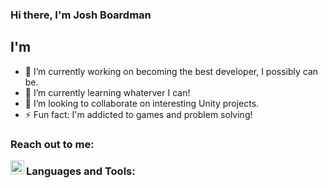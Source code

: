 ### Hi there, I'm Josh Boardman

## I'm 

- 🔭 I’m currently working on becoming the best developer, I possibly can be. 
- 🌱 I’m currently learning whaterver I can! 
- 👯 I’m looking to collaborate on interesting Unity projects.
- ⚡ Fun fact: I'm addicted to games and problem solving!

### Reach out to me:
[<img align="left" alt="JoshuahBoardman | LinkedIn" width="22px" src="https://cdn.jsdelivr.net/npm/simple-icons@v3/icons/linkedin.svg" />][linkedin]

### Languages and Tools:



[linkedin]: https://www.linkedin.com/in/joshuahboardman/
